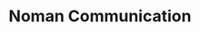 ---
title: "Noman Communication"
url: /karachi/noman-communication-st-10-sector-8-a-korangi-industrial-area/
shop: mobile phone
---